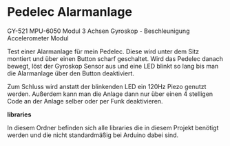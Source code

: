 Pedelec Alarmanlage
=======

GY-521 MPU-6050 Modul 3 Achsen Gyroskop - Beschleunigung Accelerometer Modul

Test einer Alarmanlage für mein Pedelec.
Diese wird unter dem Sitz montiert und über einen Button scharf geschaltet.
Wird das Pedelec danach bewegt, löst der Gyroskop Sensor aus und eine LED blinkt so lang bis man die Alarmanlage über den Button deaktiviert.

Zum Schluss wird anstatt der blinkenden LED ein 120Hz Piezo genutzt werden.
Außerdem kann man die Anlage dann nur über einen 4 stelligen Code an der Anlage selber oder per Funk deaktivieren.

<b>libraries</b>

In diesem Ordner befinden sich alle libraries die in diesem Projekt benötigt werden und die nicht standardmäßig bei Arduino dabei sind.
